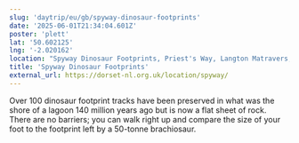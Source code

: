 ```yaml
---
slug: 'daytrip/eu/gb/spyway-dinosaur-footprints'
date: '2025-06-01T21:34:04.601Z'
poster: 'plett'
lat: '50.602125'
lng: '-2.020162'
location: "Spyway Dinosaur Footprints, Priest's Way, Langton Matravers, Worth Matravers, Dorset, England, BH19 3LB, United Kingdom"
title: 'Spyway Dinosaur Footprints'
external_url: https://dorset-nl.org.uk/location/spyway/
---
```

Over 100 dinosaur footprint tracks have been preserved in what was the shore of a lagoon 140 million years ago but is now a flat sheet of rock. There are no barriers; you can walk right up and compare the size of your foot to the footprint left by a 50-tonne brachiosaur.
